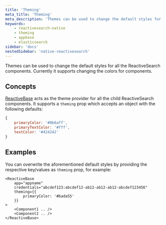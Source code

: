 ```yaml
---
title: 'Theming'
meta_title: 'Theming'
meta_description: 'Themes can be used to change the default styles for all the ReactiveSearch components.'
keywords:
    - reactivesearch-native
    - theming
    - appbase
    - elasticsearch
sidebar: 'docs'
nestedSidebar: 'native-reactivesearch'
---
```


Themes can be used to change the default styles for all the ReactiveSearch components. Currently it supports changing the colors for components.

## Concepts

[ReactiveBase](/docs/reactivesearch/native/overview/reactivebase/) acts as the theme provider for all the child ReactiveSearch components. It supports a `theming` prop which accepts an object with the following defaults:

```js
{
    primaryColor: '#0b6aff',
    primaryTextColor: '#fff',
    textColor: '#424242'
}
```

## Examples

You can overwrite the aforementioned default styles by providing the respective key/values as `theming` prop, for example:

```js{4-6}
<ReactiveBase
    app="appname"
    credentials="abcdef123:abcdef12-ab12-ab12-ab12-abcdef123456"
    theming={{
        primaryColor: '#bada55'
    }}
>
    <Component1 .. />
    <Component2 .. />
</ReactiveBase>
```
